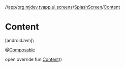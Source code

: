 //[app](../../../index.md)/[org.mjdev.tvapp.ui.screens](../index.md)/[SplashScreen](index.md)/[Content](-content.md)

# Content

[androidJvm]\

@[Composable](https://developer.android.com/reference/kotlin/androidx/compose/runtime/Composable.html)

open override fun [Content](-content.md)()
